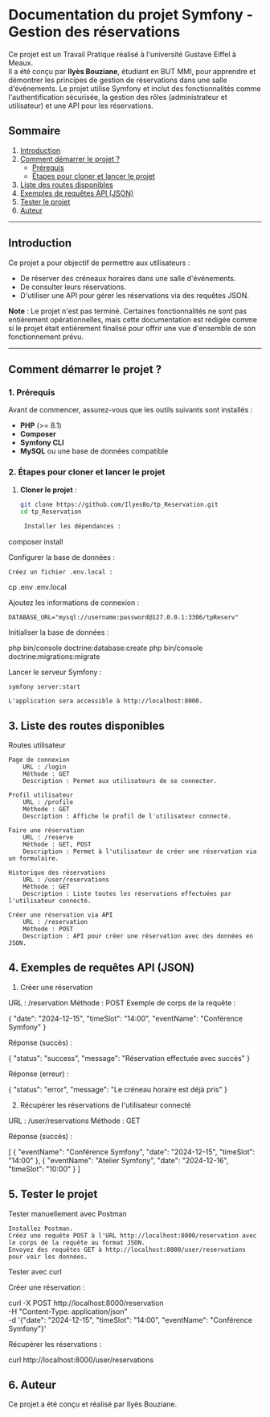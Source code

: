 # Documentation du projet Symfony - Gestion des réservations

Ce projet est un Travail Pratique réalisé à l'université Gustave Eiffel à Meaux.  
Il a été conçu par **Ilyès Bouziane**, étudiant en BUT MMI, pour apprendre et démontrer les principes de gestion de réservations dans une salle d'événements. Le projet utilise Symfony et inclut des fonctionnalités comme l'authentification sécurisée, la gestion des rôles (administrateur et utilisateur) et une API pour les réservations.  

## Sommaire

1. [Introduction](#introduction)
2. [Comment démarrer le projet ?](#comment-démarrer-le-projet)
   - [Prérequis](#1-prérequis)
   - [Étapes pour cloner et lancer le projet](#2-étapes-pour-cloner-et-lancer-le-projet)
3. [Liste des routes disponibles](#3-liste-des-routes-disponibles)
4. [Exemples de requêtes API (JSON)](#4-exemples-de-requêtes-api-json)
5. [Tester le projet](#5-tester-le-projet)
6. [Auteur](#6-auteur)
---

## Introduction

Ce projet a pour objectif de permettre aux utilisateurs :
- De réserver des créneaux horaires dans une salle d'événements.
- De consulter leurs réservations.
- D'utiliser une API pour gérer les réservations via des requêtes JSON.

**Note** : Le projet n'est pas terminé.  Certaines fonctionnalités ne sont pas entièrement opérationnelles, mais cette documentation est rédigée comme si le projet était entièrement finalisé pour offrir une vue d'ensemble de son fonctionnement prévu.

---

## Comment démarrer le projet ?

### 1. Prérequis

Avant de commencer, assurez-vous que les outils suivants sont installés :
- **PHP** (>= 8.1)
- **Composer**
- **Symfony CLI**
- **MySQL** ou une base de données compatible

### 2. Étapes pour cloner et lancer le projet

1. **Cloner le projet** :
   ```bash
   git clone https://github.com/IlyesBo/tp_Reservation.git
   cd tp_Reservation

    Installer les dépendances :

composer install

Configurer la base de données :

    Créez un fichier .env.local :

cp .env .env.local

Ajoutez les informations de connexion :

    DATABASE_URL="mysql://username:password@127.0.0.1:3306/tpReserv"

Initialiser la base de données :

php bin/console doctrine:database:create
php bin/console doctrine:migrations:migrate

Lancer le serveur Symfony :

    symfony server:start

    L'application sera accessible à http://localhost:8000.

## 3. Liste des routes disponibles
Routes utilisateur

    Page de connexion
        URL : /login
        Méthode : GET
        Description : Permet aux utilisateurs de se connecter.

    Profil utilisateur
        URL : /profile
        Méthode : GET
        Description : Affiche le profil de l'utilisateur connecté.

    Faire une réservation
        URL : /reserve
        Méthode : GET, POST
        Description : Permet à l'utilisateur de créer une réservation via un formulaire.

    Historique des réservations
        URL : /user/reservations
        Méthode : GET
        Description : Liste toutes les réservations effectuées par l'utilisateur connecté.

    Créer une réservation via API
        URL : /reservation
        Méthode : POST
        Description : API pour créer une réservation avec des données en JSON.

## 4. Exemples de requêtes API (JSON)
1. Créer une réservation

URL : /reservation
Méthode : POST
Exemple de corps de la requête :

{
    "date": "2024-12-15",
    "timeSlot": "14:00",
    "eventName": "Conférence Symfony"
}

Réponse (succès) :

{
    "status": "success",
    "message": "Réservation effectuée avec succès"
}

Réponse (erreur) :

{
    "status": "error",
    "message": "Le créneau horaire est déjà pris"
}

2. Récupérer les réservations de l'utilisateur connecté

URL : /user/reservations
Méthode : GET

Réponse (succès) :

[
    {
        "eventName": "Conférence Symfony",
        "date": "2024-12-15",
        "timeSlot": "14:00"
    },
    {
        "eventName": "Atelier Symfony",
        "date": "2024-12-16",
        "timeSlot": "10:00"
    }
]

## 5. Tester le projet
Tester manuellement avec Postman

    Installez Postman.
    Créez une requête POST à l'URL http://localhost:8000/reservation avec le corps de la requête au format JSON.
    Envoyez des requêtes GET à http://localhost:8000/user/reservations pour voir les données.

Tester avec curl

Créer une réservation :

curl -X POST http://localhost:8000/reservation \
     -H "Content-Type: application/json" \
     -d '{"date": "2024-12-15", "timeSlot": "14:00", "eventName": "Conférence Symfony"}'

Récupérer les réservations :

curl http://localhost:8000/user/reservations

## 6. Auteur

Ce projet a été conçu et réalisé par Ilyès Bouziane.
